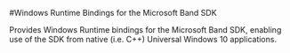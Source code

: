 #Windows Runtime Bindings for the Microsoft Band SDK

Provides Windows Runtime bindings for the Microsoft Band SDK, enabling use of the SDK from native (i.e. C++) Universal Windows 10 applications.
